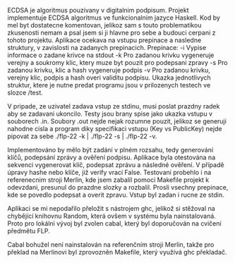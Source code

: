 ECDSA je algoritmus pouzivany v digitalnim podpisum.
Projekt implementuje ECDSA algoritmus ve funkcionalnim jazyce Haskell. Kod by mel byt dostatecne
komentovan, jelikoz sam s touto problematikou zkusenosti nemam a psal jsem si ji hlavne pro sebe a budouci cerpani z tohoto projektu.
Aplikace ocekava na vstupu prepinace a nasledne struktury, v zavislosti na zadanych prepinacich.
Prepinace:
    -i  Vypise informace o zadane krivce na stdout
    -k  Pro zadanou krivku vygeneruje verejny a soukromy klic, ktery muze byt pouzit pro podepsani zpravy
    -s  Pro zadanou krivku, klic a hash vygeneruje podpis
    -v  Pro zadanou krivku, verejny klic, podpis a hash overi validitu podpisu.
Ukazka jednotlivych struktur, ktere je nutne predat programu jsou v prilozenych testech ve slozce /test.

V pripade, ze uzivatel zadava vstup ze stdinu, musi poslat prazdny radek aby se zadavani ukoncilo.
Testy jsou brany spise jako ukazka vstupu v souborech .in. Soubory .out nejde nejak rozumne pouzit,
jelikoz se generuji nahodne cisla a program diky specifikaci vstupu (Key vs PublicKey) nejde pipovat za sebe ./flp-22 -k | ./flp-22 -s | ./flp-22 -v.

Implementováno by mělo být zadání v plném rozsahu, tedy generování klíčů, podepsání zprávy a ověření podpisu. 
Aplikace byla otestována na sekvenci vygenerovat klíč, podepsat zprávu a následné ověření. V případě úpravy hashe nebo klíče, již verify vrací False. Testovani probehlo i na referenecnim stroji Merlin, kde jsem zabalil pomoci Makefile projekt k odevzdani, presunul do prazdne slozky a rozbalil. Prosli vsechny prepinace, kde se povedlo podepsat a overit zpravu. Vstup byl zadan i rucne ze stdin.

Aplikaci se mi nepodařilo přeložit s nástrojem ghc, jelikož si stěžoval na chybějící knihovnu Random, která ovšem v systému byla nainstalovaná. Proto pro lokální vývoj byl zvolen cabal, který byl doporučován na cvičení předmětu FLP.

Cabal bohužel není nainstalován na referenčním stroji Merlin, takže pro překlad na Merlinovi byl zprovozněn Makefile, který využívá ghc překladač.





